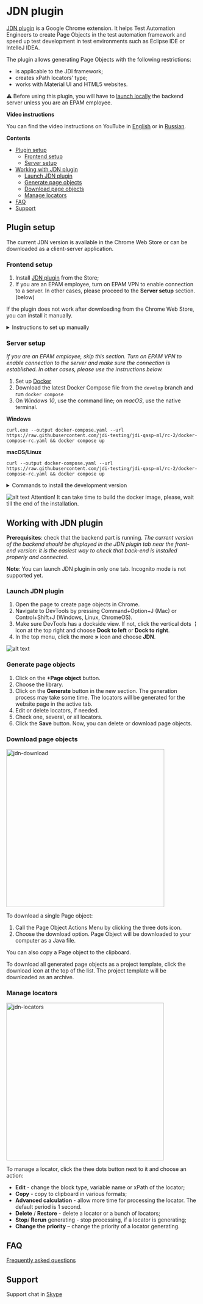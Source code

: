 # JDN plugin

[JDN plugin](https://chrome.google.com/webstore/detail/jdn/dldagjdnndapekahhbpeemjifghccldg) is a Google Chrome extension. It helps Test Automation Engineers to create Page Objects in the test automation framework and speed up test development in test environments such as Eclipse IDE or IntelleJ IDEA.

The plugin allows generating Page Objects with the following restrictions:
-	is applicable to the JDI framework;
-	creates xPath locators’ type;
-	works with Material UI and HTML5 websites.

:warning: Before using this plugin, you will have to [launch locally](#server-setup) the backend server unless you are an EPAM employee.

**Video instructions**

You can find the video instructions on YouTube in [English](https://www.youtube.com/watch?v=b2o6R98icRU) or in [Russian](https://www.youtube.com/watch?v=FJWJjxmJUMw).

**Contents**

* [Plugin setup](#plugin-setup)
  * [Frontend setup](#frontend-setup)
  * [Server setup](#server-setup)
* [Working with JDN plugin](#working-with-jdn-plugin)
  * [Launch JDN plugin](#launch-jdn-plugin)
  * [Generate page objects](#generate-page-objects)
  * [Download page objects](#download-page-objects)
  * [Manage locators](#manage-locators)
* [FAQ](#faq)
* [Support](#support)

## Plugin setup
The current JDN version is available in the Chrome Web Store or can be downloaded as a client-server application.

### Frontend setup

1.	Install [JDN plugin](https://chrome.google.com/webstore/detail/jdn/dldagjdnndapekahhbpeemjifghccldg) from the Store;
2.	If you are an EPAM employee, turn on EPAM VPN to enable connection to a server. In other cases, please proceed to the **Server setup** section. (below)

If the plugin does not work after downloading from the Chrome Web Store, you can install it manually.

<details>
  <summary>Instructions to set up manually</summary>
  
*It is recommended to use the version from [Chrome Web store](https://chrome.google.com/webstore/detail/jdn/dldagjdnndapekahhbpeemjifghccldg).*  
1. [Download](https://github.com/jdi-testing/jdn-ai/releases?q=release) the latest release of the plugin.
   *  For the developer team only: [Download](https://github.com/jdi-testing/jdn-ai/releases) the latest build (you need a .zip file named like the needed JDN version).
2. Unpack the content to a local folder (the result folder name is `dist`).
3. Open Chrome Settings → choose the option “More tools” → choose the option Extensions → turn on the Developer mode → click “Load unpacked”.
4. Select the `dist` folder with the plugin on the subfolders level.
5. Open Chrome developer tools via F12 (fn+f12) hotkey. The JDN tab is added as the last tab of Devtools.
</details>

### Server setup

*If you are an EPAM employee, skip this section. Turn on EPAM VPN to enable connection to the server and make sure the connection is established. In other cases, please use the instructions below.*  

1. Set up [Docker](https://www.docker.com/products/docker-desktop)  
2. Download the latest Docker Compose file from the `develop` branch and run `docker compose`  
3. On _Windows 10_, use the command line; on _macOS_, use the native terminal.

**Windows**
```shell
curl.exe --output docker-compose.yaml --url https://raw.githubusercontent.com/jdi-testing/jdi-qasp-ml/rc-2/docker-compose-rc.yaml && docker compose up
```
**macOS/Linux**
```shell
curl --output docker-compose.yaml --url https://raw.githubusercontent.com/jdi-testing/jdi-qasp-ml/rc-2/docker-compose-rc.yaml && docker compose up
```

<details>
  <summary>Commands to install the development version</summary>
  
**Windows**

```shell
curl.exe --output docker-compose.yaml --url https://raw.githubusercontent.com/jdi-testing/jdi-qasp-ml/develop/docker-compose.yaml && docker compose up
```

**macOS/Linux**

```shell
curl --output docker-compose.yaml --url https://raw.githubusercontent.com/jdi-testing/jdi-qasp-ml/develop/docker-compose.yaml && docker compose up
```

</details>

![alt text](https://img.icons8.com/emoji/16/000000/warning-emoji.png) Attention! It can take time to build the docker image, please, wait till the end of the installation.

## Working with JDN plugin

**Prerequisites**: check that the backend part is running. *The current version of the backend should be displayed in the JDN plugin tab near the front-end version: it is the easiest way to check that back-end is installed properly and connected.*

**Note**: You can launch JDN plugin in only one tab. Incognito mode is not supported yet.

### Launch JDN plugin

1. Open the page to create page objects in Chrome.
2. Navigate to DevTools by pressing Command+Option+J (Mac) or Control+Shift+J (Windows, Linux, ChromeOS).
3. Make sure DevTools has a dockside view. If not, click the vertical dots **⋮** icon at the top right and choose **Dock to left** or **Dock to right**.
4. In the top menu, click the more **»** icon and choose **JDN**.

![alt text](https://user-images.githubusercontent.com/53625116/192780907-6fdd41f4-cbbf-4335-b1fe-9db2da2f10af.png)


### Generate page objects
1. Click on the **+Page object** button.
2. Choose the library.
3. Click on the **Generate** button in the new section. 
The generation process may take some time. The locators will be generated for the website page in the active tab.
4. Edit or delete locators, if needed.
5. Check one, several, or all locators.
6. Click the **Save** button. Now, you can delete or download page objects.

### Download page objects

<img width="414" alt="jdn-download" src="https://user-images.githubusercontent.com/92522442/220601858-2c9b7f7c-c8f8-4b98-ac6e-907fb54fc0a3.png">

To download a single Page object:
1. Call the Page Object Actions Menu by clicking the three dots icon.
2. Choose the download option. Page Object will be downloaded to your computer as a Java file.

You can also copy a Page object to the clipboard.

To download all generated page objects as a project template, click the download icon at the top of the list. The project template will be downloaded as an archive.

### Manage locators

<img width="413" alt="jdn-locators" src="https://user-images.githubusercontent.com/92522442/220602083-76c1c4e1-5104-4f02-8724-c10328c5284f.png">

To manage a locator, click the thee dots button next to it and choose an action:

- **Edit** - change the block type, variable name or xPath of the locator;
- **Copy** - copy to clipboard in various formats;
- **Advanced calculation** - allow more time for processing the locator. The default period is 1 second.
- **Delete** / **Restore** - delete a locator or a bunch of locators;
- **Stop**/ **Rerun** generating - stop processing, if a locator is generating;
-	**Change the priority** – change the priority of a locator generating.

## FAQ
[Frequently asked questions](https://jdi-family.atlassian.net/l/cp/cV133esQ)
## Support
Support chat in [Skype](https://join.skype.com/clvyVvnZvWqc)

